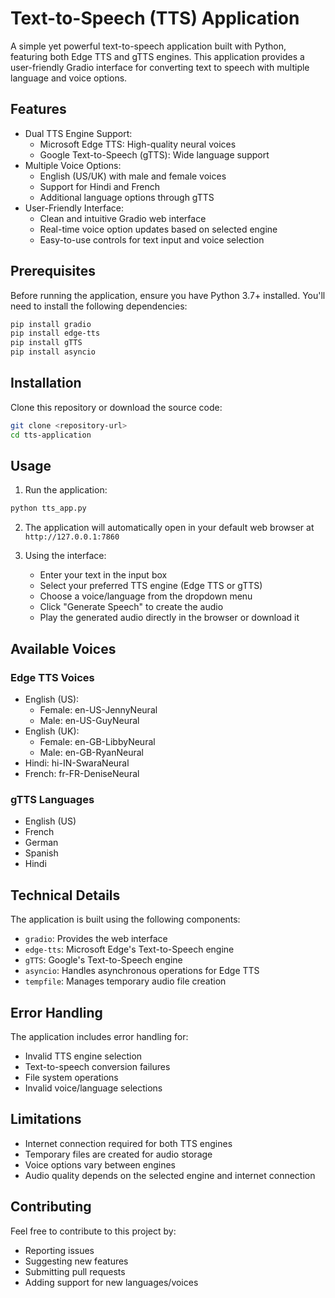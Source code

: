 # Text-to-Speech (TTS) Application

A simple yet powerful text-to-speech application built with Python, featuring both Edge TTS and gTTS engines. This application provides a user-friendly Gradio interface for converting text to speech with multiple language and voice options.

## Features

- Dual TTS Engine Support:
  - Microsoft Edge TTS: High-quality neural voices
  - Google Text-to-Speech (gTTS): Wide language support
- Multiple Voice Options:
  - English (US/UK) with male and female voices
  - Support for Hindi and French
  - Additional language options through gTTS
- User-Friendly Interface:
  - Clean and intuitive Gradio web interface
  - Real-time voice option updates based on selected engine
  - Easy-to-use controls for text input and voice selection

## Prerequisites

Before running the application, ensure you have Python 3.7+ installed. You'll need to install the following dependencies:

```bash
pip install gradio
pip install edge-tts
pip install gTTS
pip install asyncio
```

## Installation

Clone this repository or download the source code:
```bash
git clone <repository-url>
cd tts-application
```

## Usage

1. Run the application:
```bash
python tts_app.py
```

2. The application will automatically open in your default web browser at `http://127.0.0.1:7860`

3. Using the interface:
   - Enter your text in the input box
   - Select your preferred TTS engine (Edge TTS or gTTS)
   - Choose a voice/language from the dropdown menu
   - Click "Generate Speech" to create the audio
   - Play the generated audio directly in the browser or download it

## Available Voices

### Edge TTS Voices
- English (US):
  - Female: en-US-JennyNeural
  - Male: en-US-GuyNeural
- English (UK):
  - Female: en-GB-LibbyNeural
  - Male: en-GB-RyanNeural
- Hindi: hi-IN-SwaraNeural
- French: fr-FR-DeniseNeural

### gTTS Languages
- English (US)
- French
- German
- Spanish
- Hindi

## Technical Details

The application is built using the following components:

- `gradio`: Provides the web interface
- `edge-tts`: Microsoft Edge's Text-to-Speech engine
- `gTTS`: Google's Text-to-Speech engine
- `asyncio`: Handles asynchronous operations for Edge TTS
- `tempfile`: Manages temporary audio file creation

## Error Handling

The application includes error handling for:
- Invalid TTS engine selection
- Text-to-speech conversion failures
- File system operations
- Invalid voice/language selections

## Limitations

- Internet connection required for both TTS engines
- Temporary files are created for audio storage
- Voice options vary between engines
- Audio quality depends on the selected engine and internet connection

## Contributing

Feel free to contribute to this project by:
- Reporting issues
- Suggesting new features
- Submitting pull requests
- Adding support for new languages/voices